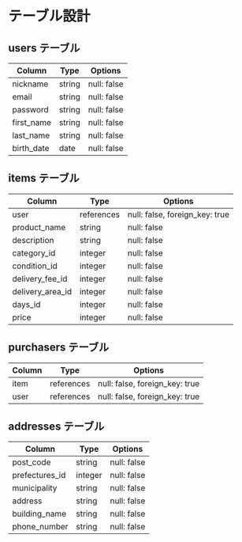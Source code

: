 # テーブル設計

## users テーブル

| Column     | Type     | Options     |
| ---------- | ------   | ----------- |
| nickname   | string   | null: false |
| email      | string   | null: false |
| password   | string   | null: false |
| first_name | string   | null: false |
| last_name  | string   | null: false |
| birth_date | date     | null: false |

## items テーブル

| Column           | Type       | Options                        |
| ---------------- | -------    | ------------------------------ |
| user             | references | null: false, foreign_key: true |
| product_name     | string     | null: false                    |
| description      | string     | null: false                    |
| category_id      | integer    | null: false                    |
| condition_id     | integer    | null: false                    |
| delivery_fee_id  | integer    | null: false                    |
| delivery_area_id | integer    | null: false                    |
| days_id          | integer    | null: false                    |
| price            | integer    | null: false                    |


## purchasers テーブル

| Column | Type       | Options                        |
| ------ | ---------- | ------------------------------ |
| item   | references | null: false, foreign_key: true |
| user   | references | null: false, foreign_key: true |

## addresses テーブル

| Column         | Type       | Options     |
| -------------- | ---------- | ----------- |
| post_code      | string     | null: false |
| prefectures_id | integer    | null: false |
| municipality   | string     | null: false |
| address        | string     | null: false |
| building_name  | string     | null: false |
| phone_number   | string     | null: false |